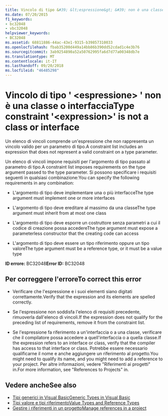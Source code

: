 ```yaml
---
title: Vincolo di tipo &#39; &lt;espressione&gt; &#39; non è una classe o interfaccia
ms.date: 07/20/2015
f1_keywords:
- bc32048
- vbc32048
helpviewer_keywords:
- BC32048
ms.assetid: 68811886-44ac-43e1-9315-b39857310033
ms.openlocfilehash: fbab35200d449a14bb86b390dd52cdad1c4e3b76
ms.sourcegitcommit: 3ab9254890a52a50762995fa6d7d77a00348db7e
ms.translationtype: MT
ms.contentlocale: it-IT
ms.lasthandoff: 09/20/2018
ms.locfileid: "46485298"
---
```

# <a name="type-constraint-39ltexpressiongt39-is-not-a-class-or-interface"></a><span data-ttu-id="06a57-102">Vincolo di tipo &#39; &lt;espressione&gt; &#39; non è una classe o interfaccia</span><span class="sxs-lookup"><span data-stu-id="06a57-102">Type constraint &#39;&lt;expression&gt;&#39; is not a class or interface</span></span>
<span data-ttu-id="06a57-103">Un elenco di vincoli comprende un'espressione che non rappresenta un vincolo valido per un parametro di tipo.</span><span class="sxs-lookup"><span data-stu-id="06a57-103">A constraint list includes an expression that does not represent a valid constraint on a type parameter.</span></span>  
  
 <span data-ttu-id="06a57-104">Un elenco di vincoli impone requisiti per l'argomento di tipo passato al parametro di tipo.</span><span class="sxs-lookup"><span data-stu-id="06a57-104">A constraint list imposes requirements on the type argument passed to the type parameter.</span></span> <span data-ttu-id="06a57-105">Si possono specificare i requisiti seguenti in qualsiasi combinazione:</span><span class="sxs-lookup"><span data-stu-id="06a57-105">You can specify the following requirements in any combination:</span></span>  
  
-   <span data-ttu-id="06a57-106">L'argomento di tipo deve implementare una o più interfacce</span><span class="sxs-lookup"><span data-stu-id="06a57-106">The type argument must implement one or more interfaces</span></span>  
  
-   <span data-ttu-id="06a57-107">L'argomento di tipo deve ereditare al massimo da una classe</span><span class="sxs-lookup"><span data-stu-id="06a57-107">The type argument must inherit from at most one class</span></span>  
  
-   <span data-ttu-id="06a57-108">L'argomento di tipo deve esporre un costruttore senza parametri a cui il codice di creazione possa accedere</span><span class="sxs-lookup"><span data-stu-id="06a57-108">The type argument must expose a parameterless constructor that the creating code can access</span></span>  
  
-   <span data-ttu-id="06a57-109">L'argomento di tipo deve essere un tipo riferimento oppure un tipo valore</span><span class="sxs-lookup"><span data-stu-id="06a57-109">The type argument must be a reference type, or it must be a value type</span></span>  
  
 <span data-ttu-id="06a57-110">**ID errore:** BC32048</span><span class="sxs-lookup"><span data-stu-id="06a57-110">**Error ID:** BC32048</span></span>  
  
## <a name="to-correct-this-error"></a><span data-ttu-id="06a57-111">Per correggere l'errore</span><span class="sxs-lookup"><span data-stu-id="06a57-111">To correct this error</span></span>  
  
-   <span data-ttu-id="06a57-112">Verificare che l'espressione e i suoi elementi siano digitati correttamente.</span><span class="sxs-lookup"><span data-stu-id="06a57-112">Verify that the expression and its elements are spelled correctly.</span></span>  
  
-   <span data-ttu-id="06a57-113">Se l'espressione non soddisfa l'elenco di requisiti precedente, rimuoverla dall'elenco di vincoli.</span><span class="sxs-lookup"><span data-stu-id="06a57-113">If the expression does not qualify for the preceding list of requirements, remove it from the constraint list.</span></span>  
  
-   <span data-ttu-id="06a57-114">Se l'espressione fa riferimento a un'interfaccia o a una classe, verificare che il compilatore possa accedere a quell'interfaccia o a quella classe.</span><span class="sxs-lookup"><span data-stu-id="06a57-114">If the expression refers to an interface or class, verify that the compiler has access to that interface or class.</span></span> <span data-ttu-id="06a57-115">Potrebbe essere necessario qualificarne il nome e anche aggiungere un riferimento al progetto.</span><span class="sxs-lookup"><span data-stu-id="06a57-115">You might need to qualify its name, and you might need to add a reference to your project.</span></span> <span data-ttu-id="06a57-116">Per altre informazioni, vedere "Riferimenti ai progetti" in.</span><span class="sxs-lookup"><span data-stu-id="06a57-116">For more information, see "References to Projects" in.</span></span>  
  
## <a name="see-also"></a><span data-ttu-id="06a57-117">Vedere anche</span><span class="sxs-lookup"><span data-stu-id="06a57-117">See also</span></span>

- [<span data-ttu-id="06a57-118">Tipi generici in Visual Basic</span><span class="sxs-lookup"><span data-stu-id="06a57-118">Generic Types in Visual Basic</span></span>](../../visual-basic/programming-guide/language-features/data-types/generic-types.md)  
- [<span data-ttu-id="06a57-119">Tipi valore e tipi riferimento</span><span class="sxs-lookup"><span data-stu-id="06a57-119">Value Types and Reference Types</span></span>](../../visual-basic/programming-guide/language-features/data-types/value-types-and-reference-types.md)  
- [<span data-ttu-id="06a57-120">Gestire i riferimenti in un progetto</span><span class="sxs-lookup"><span data-stu-id="06a57-120">Manage references in a project</span></span>](/visualstudio/ide/managing-references-in-a-project)
